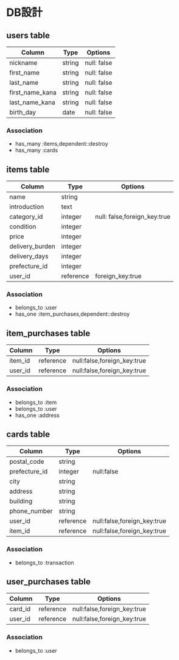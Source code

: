 # DB設計

## users table

|     Column      |  Type  |   Options   |
|-----------------|--------|-------------|
| nickname        | string | null: false |
| first_name      | string | null: false |
| last_name       | string | null: false |
| first_name_kana | string | null: false |
| last_name_kana  | string | null: false |
| birth_day       | date   | null: false |

### Association

- has_many :items,dependent::destroy
- has_many :cards

## items table

|    Column        | Type      | Options                      |
|------------------|-----------|------------------------------|
| name             | string    |                              |
| introduction     | text      |                              |
| category_id      | integer   | null: false,foreign_key:true |
| condition        | integer   |                              |
| price            | integer   |                              |
| delivery_burden  | integer   |                              |
| delivery_days    | integer   |                              |
| prefecture_id    | integer   |                              |
| user_id          | reference | foreign_key:true             |

### Association

- belongs_to :user
- has_one :item_purchases,dependent::destroy

## item_purchases table

|Column   | Type    | Options                     |
|---------|---------|-----------------------------|
| item_id |reference| null:false,foreign_key:true |
| user_id |reference| null:false,foreign_key:true |

### Association

- belongs_to :item
- belongs_to :user
- has_one :address

## cards table

| Column       | Type     | Options                     |
|--------------|----------|-----------------------------|
| postal_code  | string   |                             |
| prefecture_id| integer  | null:false                  |
| city         | string   |                             |
| address      | string   |                             |
| building     | string   |                             |
| phone_number | string   |                             |
| user_id      | reference| null:false,foreign_key:true |
| item_id      | reference| null:false,foreign_key:true |

### Association

- belongs_to :transaction

## user_purchases table

|Column   | Type    | Options                     |
|---------|---------|-----------------------------|
| card_id |reference| null:false,foreign_key:true |
| user_id |reference| null:false,foreign_key:true |

### Association

- belongs_to :user
